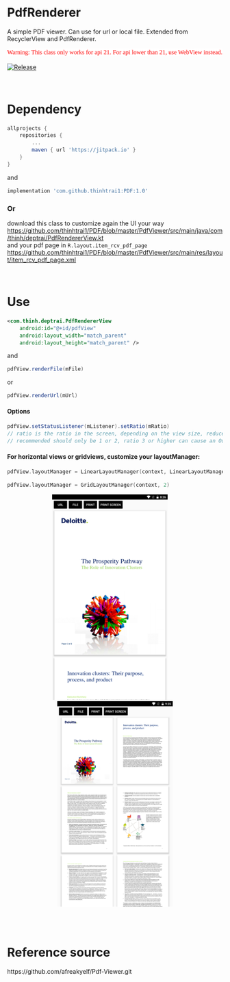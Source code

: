 # PdfRenderer
A simple PDF viewer. Can use for url or local file. Extended from RecyclerView and PdfRenderer.

<img src="https://github.com/thinhtrai1/PDF/blob/master/warning.svg"/>

[![Release](https://jitpack.io/v/thinhtrai1/PDF.svg)](https://jitpack.io/#thinhtrai1/PDF)
<br>  
<br>
# Dependency
```gradle
allprojects {
    repositories {
        ...
        maven { url 'https://jitpack.io' }
    }
}
```
and
```gradle
implementation 'com.github.thinhtrai1:PDF:1.0'
```
### Or
download this class to customize again the UI your way
https://github.com/thinhtrai1/PDF/blob/master/PdfViewer/src/main/java/com/thinh/deptrai/PdfRendererView.kt  
and your pdf page in `R.layout.item_rcv_pdf_page`  
https://github.com/thinhtrai1/PDF/blob/master/PdfViewer/src/main/res/layout/item_rcv_pdf_page.xml
<br>  
<br>
# Use
```xml
<com.thinh.deptrai.PdfRendererView
    android:id="@+id/pdfView"
    android:layout_width="match_parent"
    android:layout_height="match_parent" />
```
and
```java
pdfView.renderFile(mFile)
```
or
```java
pdfView.renderUrl(mUrl)
```  
#### Options
```java
pdfView.setStatusListener(mListener).setRatio(mRatio)
// ratio is the ratio in the screen, depending on the view size, reduce it to increase performance, default is 2,
// recommended should only be 1 or 2, ratio 3 or higher can cause an OutOfMemoryError resulting in display error on some devices in case having to process too many pages.
```
#### For horizontal views or gridviews, customize your layoutManager:  
```kotlin 
pdfView.layoutManager = LinearLayoutManager(context, LinearLayoutManager.HORIZONTAL, false)
```
```kotlin
pdfView.layoutManager = GridLayoutManager(context, 2)
```
<p align="center"><img src="https://github.com/thinhtrai1/PDF/blob/master/device-2021-06-10-082645.png" width="270" height="480" />
    &nbsp;&nbsp;&nbsp;&nbsp;&nbsp;<img src="https://github.com/thinhtrai1/PDF/blob/master/device-2021-06-10-093603.png" width="270" height="480" /></p>
<br>  
<br>
<h1>Reference source</h1>
https://github.com/afreakyelf/Pdf-Viewer.git
